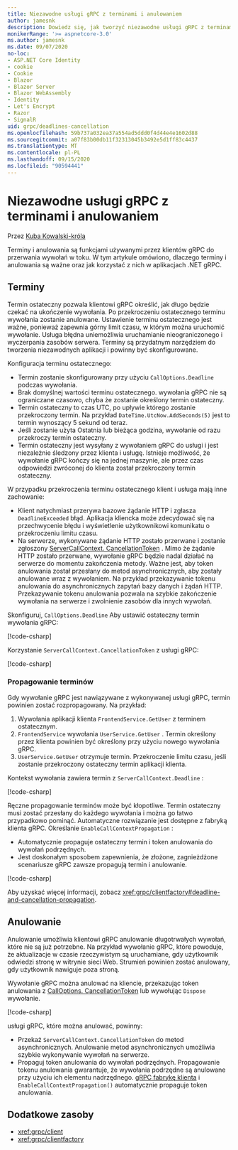 ```yaml
---
title: Niezawodne usługi gRPC z terminami i anulowaniem
author: jamesnk
description: Dowiedz się, jak tworzyć niezawodne usługi gRPC z terminami i anulowaniem w programie .NET.
monikerRange: '>= aspnetcore-3.0'
ms.author: jamesnk
ms.date: 09/07/2020
no-loc:
- ASP.NET Core Identity
- cookie
- Cookie
- Blazor
- Blazor Server
- Blazor WebAssembly
- Identity
- Let's Encrypt
- Razor
- SignalR
uid: grpc/deadlines-cancellation
ms.openlocfilehash: 59b737a032ea37a554ad5ddd0f4d44e4e1602d88
ms.sourcegitcommit: a07f83b00db11f32313045b3492e5d1ff83c4437
ms.translationtype: MT
ms.contentlocale: pl-PL
ms.lasthandoff: 09/15/2020
ms.locfileid: "90594441"
---
```

# <a name="reliable-grpc-services-with-deadlines-and-cancellation"></a>Niezawodne usługi gRPC z terminami i anulowaniem

Przez [Kuba Kowalski-króla](https://twitter.com/jamesnk)

Terminy i anulowania są funkcjami używanymi przez klientów gRPC do przerwania wywołań w toku. W tym artykule omówiono, dlaczego terminy i anulowania są ważne oraz jak korzystać z nich w aplikacjach .NET gRPC.

## <a name="deadlines"></a>Terminy

Termin ostateczny pozwala klientowi gRPC określić, jak długo będzie czekać na ukończenie wywołania. Po przekroczeniu ostatecznego terminu wywołania zostanie anulowane. Ustawienie terminu ostatecznego jest ważne, ponieważ zapewnia górny limit czasu, w którym można uruchomić wywołanie. Usługa błędna uniemożliwia uruchamianie nieograniczonego i wyczerpania zasobów serwera. Terminy są przydatnym narzędziem do tworzenia niezawodnych aplikacji i powinny być skonfigurowane.

Konfiguracja terminu ostatecznego:

* Termin zostanie skonfigurowany przy użyciu `CallOptions.Deadline` podczas wywołania.
* Brak domyślnej wartości terminu ostatecznego. wywołania gRPC nie są ograniczane czasowo, chyba że zostanie określony termin ostateczny.
* Termin ostateczny to czas UTC, po upływie którego zostanie przekroczony termin. Na przykład `DateTime.UtcNow.AddSeconds(5)` jest to termin wynoszący 5 sekund od teraz.
* Jeśli zostanie użyta Ostatnia lub bieżąca godzina, wywołanie od razu przekroczy termin ostateczny.
* Termin ostateczny jest wysyłany z wywołaniem gRPC do usługi i jest niezależnie śledzony przez klienta i usługę. Istnieje możliwość, że wywołanie gRPC kończy się na jednej maszynie, ale przez czas odpowiedzi zwróconej do klienta został przekroczony termin ostateczny.

W przypadku przekroczenia terminu ostatecznego klient i usługa mają inne zachowanie:

* Klient natychmiast przerywa bazowe żądanie HTTP i zgłasza `DeadlineExceeded` błąd. Aplikacja kliencka może zdecydować się na przechwycenie błędu i wyświetlenie użytkownikowi komunikatu o przekroczeniu limitu czasu.
* Na serwerze, wykonywane żądanie HTTP zostało przerwane i zostanie zgłoszony [ServerCallContext. CancellationToken](xref:System.Threading.CancellationToken) . Mimo że żądanie HTTP zostało przerwane, wywołanie gRPC będzie nadal działać na serwerze do momentu zakończenia metody. Ważne jest, aby token anulowania został przesłany do metod asynchronicznych, aby zostały anulowane wraz z wywołaniem. Na przykład przekazywanie tokenu anulowania do asynchronicznych zapytań bazy danych i żądań HTTP. Przekazywanie tokenu anulowania pozwala na szybkie zakończenie wywołania na serwerze i zwolnienie zasobów dla innych wywołań.

Skonfiguruj, `CallOptions.Deadline` Aby ustawić ostateczny termin wywołania gRPC:

[!code-csharp[](~/grpc/deadlines-cancellation/deadline-client.cs?highlight=7,12)]

Korzystanie `ServerCallContext.CancellationToken` z usługi gRPC:

[!code-csharp[](~/grpc/deadlines-cancellation/deadline-server.cs?highlight=5)]

### <a name="propagating-deadlines"></a>Propagowanie terminów

Gdy wywołanie gRPC jest nawiązywane z wykonywanej usługi gRPC, termin powinien zostać rozpropagowany. Na przykład:

1. Wywołania aplikacji klienta `FrontendService.GetUser` z terminem ostatecznym.
2. `FrontendService` wywołania `UserService.GetUser` . Termin określony przez klienta powinien być określony przy użyciu nowego wywołania gRPC.
3. `UserService.GetUser` otrzymuje termin. Przekroczenie limitu czasu, jeśli zostanie przekroczony ostateczny termin aplikacji klienta.

Kontekst wywołania zawiera termin z `ServerCallContext.Deadline` :

[!code-csharp[](~/grpc/deadlines-cancellation/deadline-propagate.cs?highlight=7)]

Ręczne propagowanie terminów może być kłopotliwe. Termin ostateczny musi zostać przesłany do każdego wywołania i można go łatwo przypadkowo pominąć. Automatyczne rozwiązanie jest dostępne z fabryką klienta gRPC. Określanie `EnableCallContextPropagation` :

* Automatycznie propaguje ostateczny termin i token anulowania do wywołań podrzędnych.
* Jest doskonałym sposobem zapewnienia, że złożone, zagnieżdżone scenariusze gRPC zawsze propagują termin i anulowanie.

[!code-csharp[](~/grpc/deadlines-cancellation/clientfactory-propagate.cs?highlight=6)]

Aby uzyskać więcej informacji, zobacz <xref:grpc/clientfactory#deadline-and-cancellation-propagation>.

## <a name="cancellation"></a>Anulowanie

Anulowanie umożliwia klientowi gRPC anulowanie długotrwałych wywołań, które nie są już potrzebne. Na przykład wywołanie gRPC, które powoduje, że aktualizacje w czasie rzeczywistym są uruchamiane, gdy użytkownik odwiedzi stronę w witrynie sieci Web. Strumień powinien zostać anulowany, gdy użytkownik nawiguje poza stroną.

Wywołanie gRPC można anulować na kliencie, przekazując token anulowania z [CallOptions. CancellationToken](xref:System.Threading.CancellationToken) lub wywołując `Dispose` wywołanie.

[!code-csharp[](~/grpc/deadlines-cancellation/cancellation-client.cs?highlight=19)]

usługi gRPC, które można anulować, powinny:
* Przekaż `ServerCallContext.CancellationToken` do metod asynchronicznych. Anulowanie metod asynchronicznych umożliwia szybkie wykonywanie wywołań na serwerze.
* Propaguj token anulowania do wywołań podrzędnych. Propagowanie tokenu anulowania gwarantuje, że wywołania podrzędne są anulowane przy użyciu ich elementu nadrzędnego. [gRPC fabrykę klienta](xref:grpc/clientfactory) i `EnableCallContextPropagation()` automatycznie propaguje token anulowania.

## <a name="additional-resources"></a>Dodatkowe zasoby

* <xref:grpc/client>
* <xref:grpc/clientfactory>
